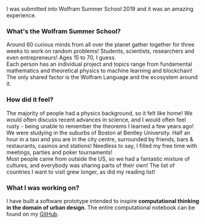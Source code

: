 I was submitted into Wolfram Summer School 2019 and it was an amazing experience. 

### What's the Wolfram Summer School?

Around 60 curious minds from all over the planet gather together for three weeks to work on random problems! Students, scientists, researchers and even entrepreneurs! Ages 15 to 70, I guess.
<br/>
Each person has an individual project and topics range from fundamental mathematics and theoretical physics to machine learning and blockchain! The only shared factor is the Wolfram Language and the ecosystem around it.

### How did it feel?

The majority of people had a physics background, so it felt like home! We would often discuss recent advances in science, and I would often feel rusty - being unable to remember the theorems I learned a few years ago!
<br/>
We were studying in the suburbs of Boston at Bentley University. Half an hour in a taxi and you are in the city centre, surrounded by friends, bars & restaurants, casinos and stations! Needless to say, I filled my free time with meetings, parties and poker tournaments!
<br/>
Most people came from outside the US, so we had a fantastic mixture of cultures, and everybody was sharing parts of their own! The list of countries I want to visit grew longer, as did my reading list!

### What I was working on?

I have built a software prototype intended to inspire **computational thinking in the domain of urban design**. The entire computational notebook can be found on my [GitHub](https://github.com/ashvardanian/WolframSummer19).